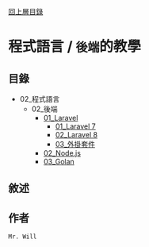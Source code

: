 [回上層目錄](../README.md)

# 程式語言 / `後端`的教學

## **目錄**
+ 02_程式語言
    + 02_後端
        + [01_Laravel](01_Laravel/README.md)
            + [01_Laravel 7](01_Laravel/01_Laravel7/README.md)
            + [02_Laravel 8](01_Laravel/02_Laravel8/README.md)
            + [03_外掛套件](01_Laravel/03_外掛套件/README.md)
        + [02_Node.js](02_NodeJS/README.md)
        + [03_Golan](03_Golan/README.md)

## **敘述**

## **作者**
`Mr. Will`
